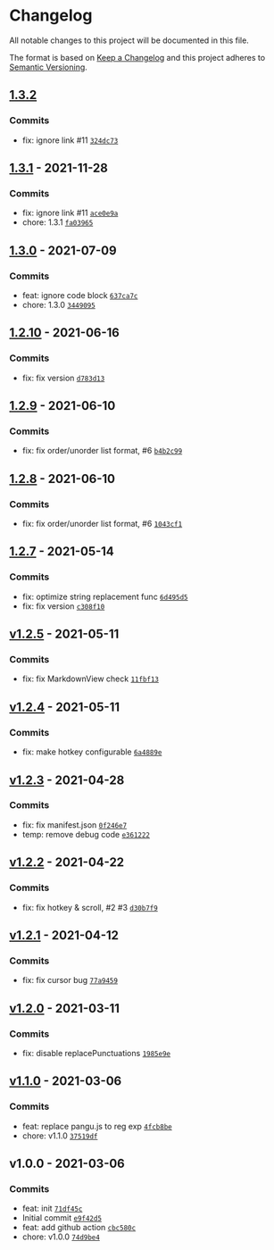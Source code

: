 # Changelog

All notable changes to this project will be documented in this file.

The format is based on [Keep a Changelog](https://keepachangelog.com/en/1.0.0/)
and this project adheres to [Semantic Versioning](https://semver.org/spec/v2.0.0.html).

## [1.3.2](https://github.com/Natumsol/obsidian-pangu/compare/1.3.1...1.3.2)

### Commits

- fix: ignore link #11 [`324dc73`](https://github.com/Natumsol/obsidian-pangu/commit/324dc7375bcda2549f7047a9a8588a3e814d1eda)

## [1.3.1](https://github.com/Natumsol/obsidian-pangu/compare/1.3.0...1.3.1) - 2021-11-28

### Commits

- fix: ignore link #11 [`ace0e9a`](https://github.com/Natumsol/obsidian-pangu/commit/ace0e9a451e1962db2fc375427e3af44afaa0b96)
- chore: 1.3.1 [`fa03965`](https://github.com/Natumsol/obsidian-pangu/commit/fa03965f0350b9f8084fc6a9c9a8090652747190)

## [1.3.0](https://github.com/Natumsol/obsidian-pangu/compare/1.2.10...1.3.0) - 2021-07-09

### Commits

- feat: ignore code block [`637ca7c`](https://github.com/Natumsol/obsidian-pangu/commit/637ca7c45f2488f36673587afebfc537fa831dd6)
- chore: 1.3.0 [`3449095`](https://github.com/Natumsol/obsidian-pangu/commit/34490952d2cb5fc8ca1a809ff301671001573686)

## [1.2.10](https://github.com/Natumsol/obsidian-pangu/compare/1.2.9...1.2.10) - 2021-06-16

### Commits

- fix: fix version [`d783d13`](https://github.com/Natumsol/obsidian-pangu/commit/d783d137755b2004a9fd8a6bf2350d6fa8dc6f11)

## [1.2.9](https://github.com/Natumsol/obsidian-pangu/compare/1.2.8...1.2.9) - 2021-06-10

### Commits

- fix: fix order/unorder list format, #6 [`b4b2c99`](https://github.com/Natumsol/obsidian-pangu/commit/b4b2c99c5645fede09a74985070458cf54091760)

## [1.2.8](https://github.com/Natumsol/obsidian-pangu/compare/1.2.7...1.2.8) - 2021-06-10

### Commits

- fix: fix order/unorder list format, #6 [`1043cf1`](https://github.com/Natumsol/obsidian-pangu/commit/1043cf1f6768160f7b77dea1b2bb0f363070892f)

## [1.2.7](https://github.com/Natumsol/obsidian-pangu/compare/v1.2.5...1.2.7) - 2021-05-14

### Commits

- fix: optimize string replacement func [`6d495d5`](https://github.com/Natumsol/obsidian-pangu/commit/6d495d5652bd776ce7eb0173fd56ce5647e25e2d)
- fix: fix version [`c308f10`](https://github.com/Natumsol/obsidian-pangu/commit/c308f105064e4833d22f969c4472aa8e44cf6c4d)

## [v1.2.5](https://github.com/Natumsol/obsidian-pangu/compare/v1.2.4...v1.2.5) - 2021-05-11

### Commits

- fix: fix MarkdownView check [`11fbf13`](https://github.com/Natumsol/obsidian-pangu/commit/11fbf130bab188f70878502dcdf572f44364e637)

## [v1.2.4](https://github.com/Natumsol/obsidian-pangu/compare/v1.2.3...v1.2.4) - 2021-05-11

### Commits

- fix: make hotkey configurable [`6a4889e`](https://github.com/Natumsol/obsidian-pangu/commit/6a4889eb45cd4d3ba78e5b6a94ced2aa81fb6528)

## [v1.2.3](https://github.com/Natumsol/obsidian-pangu/compare/v1.2.2...v1.2.3) - 2021-04-28

### Commits

- fix: fix manifest.json [`0f246e7`](https://github.com/Natumsol/obsidian-pangu/commit/0f246e70decca781288336e98b68e03861309280)
- temp: remove debug code [`e361222`](https://github.com/Natumsol/obsidian-pangu/commit/e361222aed4b42b91690929a889373c8d69a384b)

## [v1.2.2](https://github.com/Natumsol/obsidian-pangu/compare/v1.2.1...v1.2.2) - 2021-04-22

### Commits

- fix: fix hotkey & scroll, #2 #3 [`d30b7f9`](https://github.com/Natumsol/obsidian-pangu/commit/d30b7f9517179f7f74e12bad14d573942e48d35b)

## [v1.2.1](https://github.com/Natumsol/obsidian-pangu/compare/v1.2.0...v1.2.1) - 2021-04-12

### Commits

- fix: fix cursor bug [`77a9459`](https://github.com/Natumsol/obsidian-pangu/commit/77a94591c54df6feb01d90d3f02e2c6d96271f61)

## [v1.2.0](https://github.com/Natumsol/obsidian-pangu/compare/v1.1.0...v1.2.0) - 2021-03-11

### Commits

- fix: disable replacePunctuations [`1985e9e`](https://github.com/Natumsol/obsidian-pangu/commit/1985e9e9aae8585769b68249be4e49d397328952)

## [v1.1.0](https://github.com/Natumsol/obsidian-pangu/compare/v1.0.0...v1.1.0) - 2021-03-06

### Commits

- feat: replace pangu.js to reg exp [`4fcb8be`](https://github.com/Natumsol/obsidian-pangu/commit/4fcb8beba22c4f786842a3d0a2dc6b0d596bcf5b)
- chore: v1.1.0 [`37519df`](https://github.com/Natumsol/obsidian-pangu/commit/37519df28d34523ace44a94a6de3b736e4732520)

## v1.0.0 - 2021-03-06

### Commits

- feat: init [`71df45c`](https://github.com/Natumsol/obsidian-pangu/commit/71df45c523cd3438577f04ad2ef3244d3ca44672)
- Initial commit [`e9f42d5`](https://github.com/Natumsol/obsidian-pangu/commit/e9f42d5898b4fce6822be9307a32640fc8785ae2)
- feat: add github action [`cbc580c`](https://github.com/Natumsol/obsidian-pangu/commit/cbc580c778938d5956fd9a11b311581e7c3974f2)
- chore: v1.0.0 [`74d9be4`](https://github.com/Natumsol/obsidian-pangu/commit/74d9be45189bea0d017b14772d6e3d07c25ac011)
